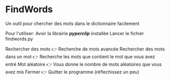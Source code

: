# FindWords
Un outil pour chercher des mots dans le dictionnaire facilement

Pour l'utiliser:
 Avoir la librairie **_pyperclip_** installée
 Lancer le fichier findwords.py
 
 Rechercher des mots 👉 Recherche de mots avancée
 Rechercher des mots dans un mot 👉 Recherche les mots que contient le mot que vous avez entré
 Mot aléatoire 👉 Vous donne le nombre de mots aléatoires que vous avez mis
 Fermer 👉 Quitter le programme (réflechissez un peu)
